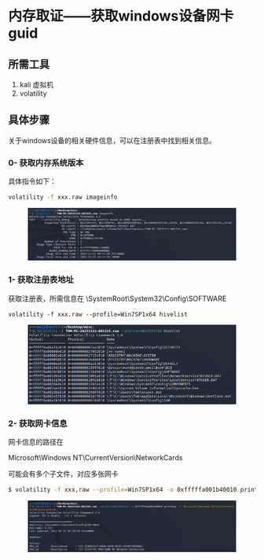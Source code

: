 # 内存取证——获取windows设备网卡guid

## 所需工具

1. kali 虚拟机
2. volatility

## 具体步骤

关于windows设备的相关硬件信息，可以在注册表中找到相关信息。

### 0- 获取内存系统版本

具体指令如下：

```sh
volatility -f xxx.raw imageinfo
```

<figure><img src="../.gitbook/assets/image (3) (1).png" alt=""><figcaption></figcaption></figure>

### 1- 获取注册表地址

获取注册表，所需信息在 \SystemRoot\System32\Config\SOFTWARE

```
volatility -f xxx.raw --profile=Win7SP1x64 hivelist
```

<figure><img src="../.gitbook/assets/image (1) (1) (1) (1).png" alt=""><figcaption></figcaption></figure>

### 2- 获取网卡信息

网卡信息的路径在&#x20;

Microsoft\Windows NT\CurrentVersion\NetworkCards

可能会有多个子文件，对应多张网卡

```bash
$ volatility -f xxx,raw --profile=Win7SP1x64 -o 0xfffffa001b40010 printkey -K "Microsoft Windows NT CurrentVersion\NetworkCards\8
```

<figure><img src="../.gitbook/assets/image (2) (1) (1) (1).png" alt=""><figcaption></figcaption></figure>

